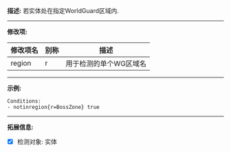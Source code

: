 **描述:** 若实体处在指定WorldGuard区域内.

---

**修改项:**

| 修改项名  | 别称           | 描述                      |
| --------- | -------------- | ------------------------- |
| region    | r     | 用于检测的单个WG区域名 |

---

**示例:**

```
Conditions:
- notinregion{r=BossZone} true
```

---

**拓展信息:**

- [x] 检测对象: 实体